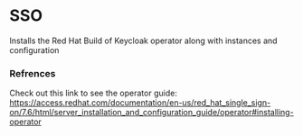 # SSO
Installs the Red Hat Build of Keycloak operator along with instances and configuration

### Refrences
Check out this link to see the operator guide:
https://access.redhat.com/documentation/en-us/red_hat_single_sign-on/7.6/html/server_installation_and_configuration_guide/operator#installing-operator